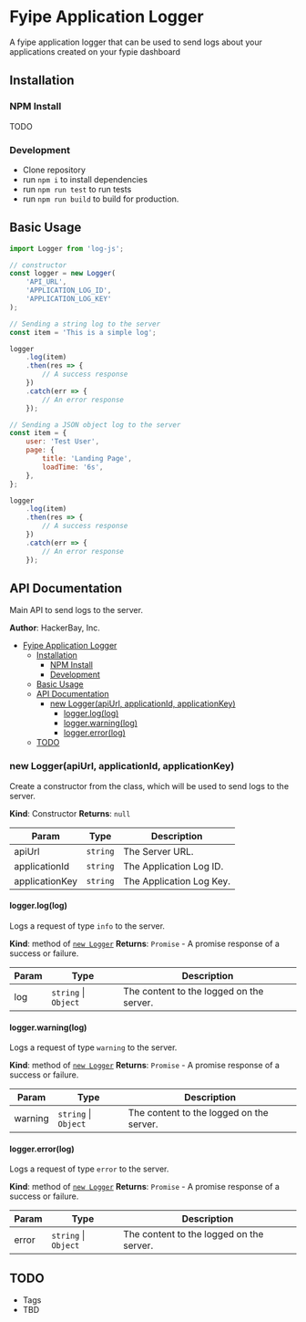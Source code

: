 # Fyipe Application Logger

A fyipe application logger that can be used to send logs about your applications created on your fypie dashboard

## Installation

### NPM Install

TODO

### Development

-   Clone repository
-   run `npm i` to install dependencies
-   run `npm run test` to run tests
-   run `npm run build` to build for production.

<a name="module_api"></a>

## Basic Usage

```javascript
import Logger from 'log-js';

// constructor
const logger = new Logger(
    'API_URL',
    'APPLICATION_LOG_ID',
    'APPLICATION_LOG_KEY'
);

// Sending a string log to the server
const item = 'This is a simple log';

logger
    .log(item)
    .then(res => {
        // A success response
    })
    .catch(err => {
        // An error response
    });

// Sending a JSON object log to the server
const item = {
    user: 'Test User',
    page: {
        title: 'Landing Page',
        loadTime: '6s',
    },
};

logger
    .log(item)
    .then(res => {
        // A success response
    })
    .catch(err => {
        // An error response
    });
```

## API Documentation

Main API to send logs to the server.

**Author**: HackerBay, Inc.

-   [Fyipe Application Logger](#fyipe-application-logger)
    -   [Installation](#installation)
        -   [NPM Install](#npm-install)
        -   [Development](#development)
    -   [Basic Usage](#basic-usage)
    -   [API Documentation](#api-documentation)
        -   [new Logger(apiUrl, applicationId, applicationKey)](#new-loggerapiurl-applicationid-applicationkey)
            -   [logger.log(log)](#loggerloglog)
            -   [logger.warning(log)](#loggerwarninglog)
            -   [logger.error(log)](#loggererrorlog)
    -   [TODO](#todo)

<a name="logger_api--logger"></a>

### new Logger(apiUrl, applicationId, applicationKey)

Create a constructor from the class, which will be used to send logs to the server.

**Kind**: Constructor
**Returns**: <code>null</code>

| Param          | Type                | Description              |
| -------------- | ------------------- | ------------------------ |
| apiUrl         | <code>string</code> | The Server URL.          |
| applicationId  | <code>string</code> | The Application Log ID.  |
| applicationKey | <code>string</code> | The Application Log Key. |

#### logger.log(log)

Logs a request of type `info` to the server.

**Kind**: method of [<code>new Logger</code>](#logger_api--logger)
**Returns**: <code>Promise</code> - A promise response of a success or failure.

| Param | Type                                       | Description                              |
| ----- | ------------------------------------------ | ---------------------------------------- |
| log   | <code>string</code> \| <code>Object</code> | The content to the logged on the server. |

#### logger.warning(log)

Logs a request of type `warning` to the server.

**Kind**: method of [<code>new Logger</code>](#logger_api--logger)
**Returns**: <code>Promise</code> - A promise response of a success or failure.

| Param   | Type                                       | Description                              |
| ------- | ------------------------------------------ | ---------------------------------------- |
| warning | <code>string</code> \| <code>Object</code> | The content to the logged on the server. |

#### logger.error(log)

Logs a request of type `error` to the server.

**Kind**: method of [<code>new Logger</code>](#logger_api--logger)
**Returns**: <code>Promise</code> - A promise response of a success or failure.

| Param | Type                                       | Description                              |
| ----- | ------------------------------------------ | ---------------------------------------- |
| error | <code>string</code> \| <code>Object</code> | The content to the logged on the server. |

## TODO

-   Tags
-   TBD
